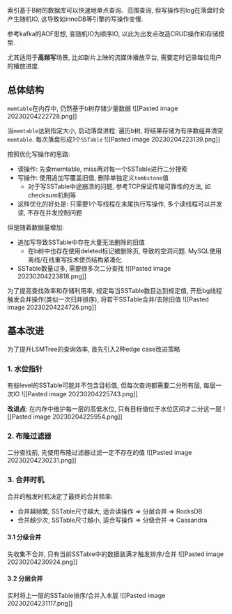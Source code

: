 索引基于B树的数据库可以快速地单点查询、范围查询, 但写操作的log在落盘时会产生随机IO, 这导致如innoDB等引擎的写操作变慢.

参考kafka的AOF思想, 变随机IO为顺序IO, 以此为出发点改造CRUD操作和存储模型.

尤其适用于**高频写**场景, 比如新片上映的流媒体播放平台, 需要定时记录每位用户的播放进度.

## 总体结构

`memtable`在内存中, 仍然基于b树存储少量数据
![[Pasted image 20230204222728.png]]

当`memtable`达到指定大小, 启动落盘进程: 遍历b树, 将结果存储为有序数组并清空`memtable`. 每次落盘形成1个`SSTable`
![[Pasted image 20230204223139.png]]

按照优化写操作的思路:
- 读操作: 先查memtable, miss再对每一个SSTable进行二分搜索
- 写操作: 使用追加写覆盖旧值, 删除单独定义`tombstone`值
	- 对于写SSTable中途崩溃的问题, 参考TCP保证传输可靠性的方法, 如checksum机制等
- 这样优化的好处是: 只需要1个写线程在末尾执行写操作, 多个读线程可以并发读, 不存在并发控制问题

但是随着数据量增加:
- 追加写导致SSTable中存在大量无法删除的旧值
	- 在b树中也存在使用deleted标记被删除页, 导致的空洞问题. MySQL使用离线/在线重写技术使页结构紧凑化
- SSTable数量过多, 需要很多次二分查找
![[Pasted image 20230204223818.png]]

为了提高查找效率和存储利用率, 规定每当SSTable数目达到规定值, 开启bg线程触发合并操作(类似一次归并排序), 将若干SSTable合并/去除旧值
![[Pasted image 20230204224726.png]] 

## 基本改进

为了提升LSMTree的查询效率, 首先引入2种edge case改进策略

### 1. 水位指针

有些level的SSTable可能并不包含目标值, 但每次查询都需要二分所有层, 每层一次IO
![[Pasted image 20230204225743.png]]

**改进点**: 在内存中维护每一层的高低水位, 只有目标值位于水位区间才二分这一层
![[Pasted image 20230204225954.png]]

### 2. 布隆过滤器

二分查找前, 先使用布隆过滤器过滤一定不存在的值
![[Pasted image 20230204230231.png]]

### 3. 合并时机

合并的触发时机决定了最终的合并频率:
- 合并越频繁, SSTable尺寸越大, 适合读操作 => 分层合并 => RocksDB
- 合并越少次, SSTable尺寸越小, 适合写操作 => 分级合并 => Cassandra

#### 3.1 分级合并
先收集不合并, 只有当前SSTable中的数据装满才触发排序/合并
![[Pasted image 20230204230924.png]]

#### 3.2 分层合并
实时将上一层的SSTable排序/合并入本层
![[Pasted image 20230204231117.png]]